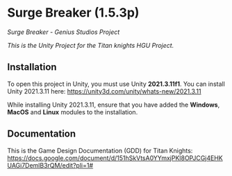 # Surge Breaker (1.5.3p)
 *Surge Breaker - Genius Studios Project*
 
*This is the Unity Project for the Titan knights HGU Project.*

## Installation
To open this project in Unity, you must use Unity __2021.3.11f1__. You can install Unity 2021.3.11 here: https://unity3d.com/unity/whats-new/2021.3.11

While installing Unity 2021.3.11, ensure that you have added the **Windows**, **MacOS** and **Linux** modules to the installation. 


## Documentation
This is the Game Design Documentation (GDD) for Titan Knights: https://docs.google.com/document/d/151hSkVtsA0YYmxjPKl8OPJCGj4EHKUAGi7DemlB3rQM/edit?pli=1# 
